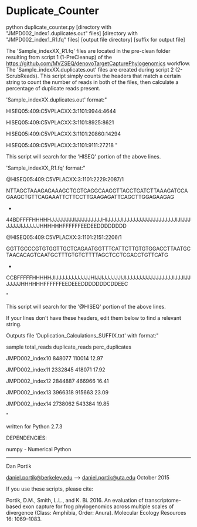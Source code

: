 # Duplicate_Counter

python duplicate_counter.py [directory with "JMPD002_index1.duplicates.out" files] [directory with "JMPD002_index1_R1.fq" files] [output file directory] [suffix for output file]

The 'Sample_indexXX_R1.fq' files are located in the pre-clean folder resulting from script 1
(1-PreCleanup) of the https://github.com/MVZSEQ/denovoTargetCapturePhylogenomics workflow.
The 'Sample_indexXX.duplicates.out' files are created during script 2 (2-ScrubReads).
This script simply counts the headers that match a certain string to count the number of reads
in both of the files, then calculate a percentage of duplicate reads present.


'Sample_indexXX.duplicates.out' format:"

HISEQ05:409:C5VPLACXX:3:1101:9944:4644

HISEQ05:409:C5VPLACXX:3:1101:8925:8621

HISEQ05:409:C5VPLACXX:3:1101:20860:14294

HISEQ05:409:C5VPLACXX:3:1101:9111:27218
"


This script will search for the 'HISEQ' portion of the above lines.

'Sample_indexXX_R1.fq' format:"

@HISEQ05:409:C5VPLACXX:3:1101:2229:2087/1

NTTAGCTAAAGAGAAAGCTGGTCAGGCAAGGTTACCTGATCTTAAAGATCCAGAAGCTGTTCAGAAATTCTTCCTTGAAGAGATTCAGCTTGGAGAAGAG

+

44BDFFFFHHHHHJJJJJJJJIJJJJJJJJJHIJJJJJIJJJJJJJJJJJJJJJJJJIJIJJJJJJJJIJJJJJJHHHHHHFFFFFFEEDEEDDDDDDDD

@HISEQ05:409:C5VPLACXX:3:1101:2151:2206/1

GGTTGCCCGTGTGGTTGCTCAGAATGGTTTCATTCTTGTGTGGACCTTAATGCTAACACAGTCAATGCTTTGTGTCTTTTAGCTCCTCGACCTGTTCATG

+

CCBFFFFFHHHHHJIJJJJJJJJJJJJHIJJIJJJJJJIJIJJJJJJJJJJJJJJJJIJJJIJJJJJJJHHHHHHFFFFFFEEDEEEDDDDDDDCDDEEC

"

This script will search for the '@HISEQ' portion of the above lines.

If your lines don't have these headers, edit them below to find a relevant string.

Outputs file 'Duplication_Calculations_SUFFIX.txt' with format:"

sample	total_reads	duplicate_reads	perc_duplicates

JMPD002_index10	848077	110014	12.97

JMPD002_index11	2332845	418071	17.92

JMPD002_index12	2844887	466966	16.41

JMPD002_index13	3966318	915663	23.09

JMPD002_index14	2738062	543384	19.85

"

written for Python 2.7.3

DEPENDENCIES:

numpy - Numerical Python

------------------------

Dan Portik

daniel.portik@berkeley.edu --> daniel.portik@uta.edu
October 2015



If you use these scripts, please cite:

Portik, D.M., Smith, L.L., and K. Bi. 2016. An evaluation of transcriptome-based exon capture for frog phylogenomics across multiple scales of divergence (Class: Amphibia, Order: Anura). Molecular Ecology Resources 16: 1069–1083.
